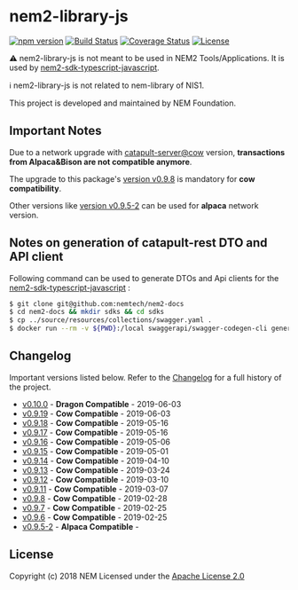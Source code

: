 # nem2-library-js

[![npm version](https://badge.fury.io/js/nem2-library.svg)](https://badge.fury.io/js/nem2-library)
[![Build Status](https://api.travis-ci.org/nemtech/nem2-library-js.svg?branch=master)](https://travis-ci.org/nemtech/nem2-library-js)
[![Coverage Status](https://coveralls.io/repos/github/nemtech/nem2-library-js/badge.svg?branch=travis-ci)](https://coveralls.io/github/nemtech/nem2-library-js?branch=travis-ci)
[![License](https://img.shields.io/badge/License-Apache%202.0-blue.svg)](https://opensource.org/licenses/Apache-2.0)

:warning:️ nem2-library-js is not meant to be used in NEM2 Tools/Applications. 
It is used by [nem2-sdk-typescript-javascript](https://github.com/nemtech/nem2-sdk-typescript-javascript).

:information_source: nem2-library-js is not related to nem-library of NIS1.

This project is developed and maintained by NEM Foundation. 

## Important Notes

Due to a network upgrade with [catapult-server@cow](https://github.com/nemtech/catapult-server/releases/tag/v0.3.0.1) version, **transactions from Alpaca&Bison are not compatible anymore**.

The upgrade to this package's [version v0.9.8](https://github.com/nemtech/nem2-library-js/releases/tag/v0.9.8) is mandatory for **cow compatibility**.

Other versions like [version v0.9.5-2](https://github.com/nemtech/nem2-library-js/releases/tag/v0.9.5-2) can be used for **alpaca** network version.


## Notes on generation of catapult-rest DTO and API client

Following command can be used to generate DTOs and Api clients for the [nem2-sdk-typescript-javascript](https://github.com/nemtech/nem2-sdk-typescript-javascript) :

```bash
$ git clone git@github.com:nemtech/nem2-docs
$ cd nem2-docs && mkdir sdks && cd sdks
$ cp ../source/resources/collections/swagger.yaml .
$ docker run --rm -v ${PWD}:/local swaggerapi/swagger-codegen-cli generate -i /local/swagger.yaml -l javascript -t /local/es6_promise --additional-properties usePromises=true -o /local/nem2-js-sdk && rm -R nem2-js-sdk/test
```

## Changelog

Important versions listed below. Refer to the [Changelog](CHANGELOG.md) for a full history of the project.

- [v0.10.0](CHANGELOG.md#v1000) - **Dragon Compatible** - 2019-06-03
- [v0.9.19](CHANGELOG.md#v0919) - **Cow Compatible** - 2019-06-03
- [v0.9.18](CHANGELOG.md#v0918) - **Cow Compatible** - 2019-05-16
- [v0.9.17](CHANGELOG.md#v0917) - **Cow Compatible** - 2019-05-16
- [v0.9.16](CHANGELOG.md#v0916) - **Cow Compatible** - 2019-05-06
- [v0.9.15](CHANGELOG.md#v0915) - **Cow Compatible** - 2019-05-01
- [v0.9.14](CHANGELOG.md#v0914) - **Cow Compatible** - 2019-04-10
- [v0.9.13](CHANGELOG.md#v0913) - **Cow Compatible** - 2019-03-24
- [v0.9.12](CHANGELOG.md#v0912) - **Cow Compatible** - 2019-03-10
- [v0.9.11](CHANGELOG.md#v0911) - **Cow Compatible** - 2019-03-07
- [v0.9.8](CHANGELOG.md#v098) - **Cow Compatible** - 2019-02-28
- [v0.9.7](CHANGELOG.md#v097) - **Cow Compatible** - 2019-02-25
- [v0.9.6](CHANGELOG.md#v096) - **Cow Compatible** - 2019-02-25
- [v0.9.5-2](CHANGELOG.md#v0952) - **Alpaca Compatible** -

## License

Copyright (c) 2018 NEM
Licensed under the [Apache License 2.0](LICENSE)
